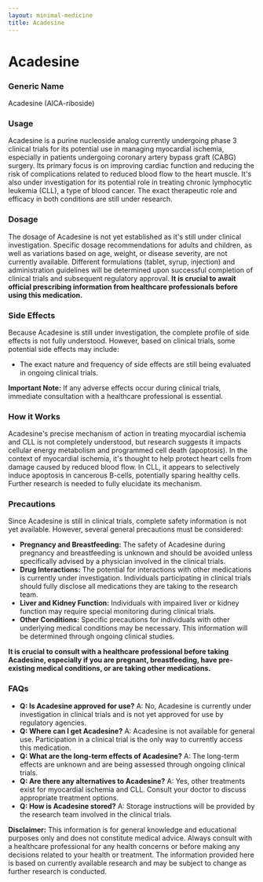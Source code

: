 ```yaml
---
layout: minimal-medicine
title: Acadesine
---
```


# Acadesine
### Generic Name
Acadesine (AICA-riboside)

### Usage
Acadesine is a purine nucleoside analog currently undergoing phase 3 clinical trials for its potential use in managing myocardial ischemia, especially in patients undergoing coronary artery bypass graft (CABG) surgery.  Its primary focus is on improving cardiac function and reducing the risk of complications related to reduced blood flow to the heart muscle.  It's also under investigation for its potential role in treating chronic lymphocytic leukemia (CLL), a type of blood cancer.  The exact therapeutic role and efficacy in both conditions are still under research.


### Dosage
The dosage of Acadesine is not yet established as it's still under clinical investigation.  Specific dosage recommendations for adults and children, as well as variations based on age, weight, or disease severity, are not currently available.  Different formulations (tablet, syrup, injection) and administration guidelines will be determined upon successful completion of clinical trials and subsequent regulatory approval.  **It is crucial to await official prescribing information from healthcare professionals before using this medication.**


### Side Effects
Because Acadesine is still under investigation, the complete profile of side effects is not fully understood. However, based on clinical trials, some potential side effects may include:

*   The exact nature and frequency of side effects are still being evaluated in ongoing clinical trials.

**Important Note:** If any adverse effects occur during clinical trials, immediate consultation with a healthcare professional is essential.


### How it Works
Acadesine's precise mechanism of action in treating myocardial ischemia and CLL is not completely understood, but research suggests it impacts cellular energy metabolism and programmed cell death (apoptosis). In the context of myocardial ischemia, it's thought to help protect heart cells from damage caused by reduced blood flow. In CLL, it appears to selectively induce apoptosis in cancerous B-cells, potentially sparing healthy cells.  Further research is needed to fully elucidate its mechanism.


### Precautions
Since Acadesine is still in clinical trials, complete safety information is not yet available. However, several general precautions must be considered:

*   **Pregnancy and Breastfeeding:** The safety of Acadesine during pregnancy and breastfeeding is unknown and should be avoided unless specifically advised by a physician involved in the clinical trials.
*   **Drug Interactions:**  The potential for interactions with other medications is currently under investigation.  Individuals participating in clinical trials should fully disclose all medications they are taking to the research team.
*   **Liver and Kidney Function:**  Individuals with impaired liver or kidney function may require special monitoring during clinical trials.
*   **Other Conditions:**  Specific precautions for individuals with other underlying medical conditions may be necessary.  This information will be determined through ongoing clinical studies.

**It is crucial to consult with a healthcare professional before taking Acadesine, especially if you are pregnant, breastfeeding, have pre-existing medical conditions, or are taking other medications.**


### FAQs
*   **Q: Is Acadesine approved for use?**  A: No, Acadesine is currently under investigation in clinical trials and is not yet approved for use by regulatory agencies.
*   **Q: Where can I get Acadesine?** A: Acadesine is not available for general use.  Participation in a clinical trial is the only way to currently access this medication.
*   **Q: What are the long-term effects of Acadesine?** A: The long-term effects are unknown and are being assessed through ongoing clinical trials.
*   **Q:  Are there any alternatives to Acadesine?** A:  Yes, other treatments exist for myocardial ischemia and CLL.  Consult your doctor to discuss appropriate treatment options.
*   **Q: How is Acadesine stored?** A: Storage instructions will be provided by the research team involved in the clinical trials.

**Disclaimer:** This information is for general knowledge and educational purposes only and does not constitute medical advice.  Always consult with a healthcare professional for any health concerns or before making any decisions related to your health or treatment.  The information provided here is based on currently available research and may be subject to change as further research is conducted.

